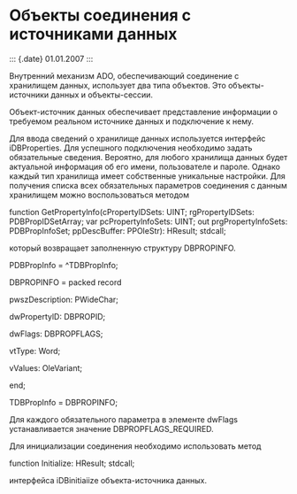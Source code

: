Объекты соединения с источниками данных
=======================================

::: {.date}
01.01.2007
:::

Внутренний механизм ADO, обеспечивающий соединение с хранилищем данных,
использует два типа объектов. Это объекты-источники данных и
объекты-сессии.

Объект-источник данных обеспечивает представление информации о требуемом
реальном источнике данных и подключение к нему.

Для ввода сведений о хранилище данных используется интерфейс
iDBProperties. Для успешного подключения необходимо задать обязательные
сведения. Вероятно, для любого хранилища данных будет актуальной
информация об его имени, пользователе и пароле. Однако каждый тип
хранилища имеет собственные уникальные настройки. Для получения списка
всех обязательных параметров соединения с данным хранилищем можно
воспользоваться методом

function GetPropertylnfo(cPropertylDSets: UINT; rgPropertylDSets:
PDBPropIDSetArray; var pcPropertylnfoSets: UINT; out
prgPropertylnfoSets: PDBPropInfoSet; ppDescBuffer: PPOleStr): HResult;
stdcall;

который возвращает заполненную структуру DBPROPINFO.

PDBPropInfo = \^TDBPropInfo;

DBPROPINFO = packed record

pwszDescription: PWideChar;

dwPropertylD: DBPROPID;

dwFlags: DBPROPFLAGS;

vtType: Word;

vValues: OleVariant;

end; 

TDBPropInfo = DBPROPINFO;

Для каждого обязательного параметра в элементе dwFlags устанавливается
значение DBPROPFLAGS\_REQUIRED.

Для инициализации соединения необходимо использовать метод

function Initialize: HResult; stdcall;

интерфейса iDBinitiaiize объекта-источника данных.
